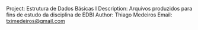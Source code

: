 Project: Estrutura de Dados Básicas I
Description: Arquivos produzidos para fins de estudo da disciplina de EDBI
Author: Thiago Medeiros
Email: tximedeiros@gmail.com
